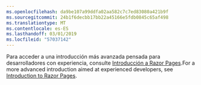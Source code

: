```yaml
---
ms.openlocfilehash: da9be107a99ddfa02aa582c7c7ed83080a421b9f
ms.sourcegitcommit: 24b1f6decbb17bb22a45166e5fdb0845c65af498
ms.translationtype: MT
ms.contentlocale: es-ES
ms.lasthandoff: 03/01/2019
ms.locfileid: "57037142"
---
```

<span data-ttu-id="81f1c-101">Para acceder a una introducción más avanzada pensada para desarrolladores con experiencia, consulte [Introducción a Razor Pages](xref:razor-pages/index).</span><span class="sxs-lookup"><span data-stu-id="81f1c-101">For a more advanced introduction aimed at experienced developers, see [Introduction to Razor Pages](xref:razor-pages/index).</span></span>
